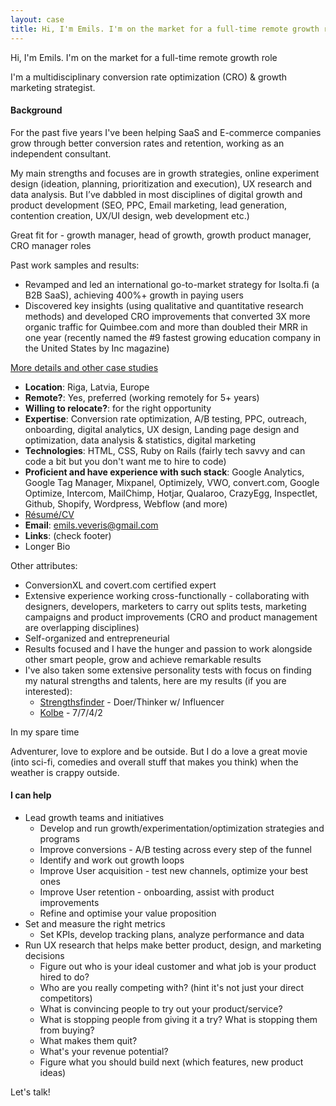 ```yaml
---
layout: case
title: Hi, I'm Emils. I'm on the market for a full-time remote growth role
---
```


Hi, I'm Emils. I'm on the market for a full-time remote growth role

I'm a multidisciplinary conversion rate optimization (CRO) & growth marketing strategist.

#### Background 

For the past five years I've been helping SaaS and E-commerce companies grow through better conversion rates and retention, working as an independent consultant. 

My main strengths and focuses are in growth strategies, online experiment design (ideation, planning, prioritization and execution), UX research and data analysis. But I’ve dabbled in most disciplines of digital growth and product development (SEO, PPC, Email marketing, lead generation, contention creation, UX/UI design, web development etc.)

Great fit for - growth manager, head of growth, growth product manager, CRO manager roles 

Past work samples and results:

* Revamped and led an international go-to-market strategy for Isolta.fi (a B2B SaaS), achieving 400%+ growth in paying users
* Discovered key insights (using qualitative and quantitative research methods) and developed CRO improvements that converted 3X more organic traffic for Quimbee.com and more than doubled their MRR in one year (recently named the #9 fastest growing education company in the United States by Inc magazine)

[More details and other case studies](https://www.emilsw.com/case-studies/)

* **Location**: Riga, Latvia, Europe
* **Remote?**: Yes, preferred (working remotely for 5+ years)
* **Willing to relocate?**:  for the right opportunity
* **Expertise**: Conversion rate optimization, A/B testing, PPC, outreach, onboarding, digital analytics, UX design, Landing page design and optimization, data analysis & statistics, digital marketing 
* **Technologies**: HTML, CSS, Ruby on Rails (fairly tech savvy and can code a bit but you don't want me to hire to code)
* **Proficient and have experience with such stack**: Google Analytics, Google Tag Manager, Mixpanel, Optimizely, VWO, convert.com, Google Optimize, Intercom, MailChimp, Hotjar, Qualaroo, CrazyEgg, Inspectlet, Github, Shopify, Wordpress, Webflow (and more)
* [Résumé/CV](https://docs.google.com/document/d/1W3O258igaKLH_YiugduWW2WDcfIpJupGX9SxaTBYzsg/edit?usp=sharing) 
* **Email**: emils.veveris@gmail.com 
* **Links**: (check footer)
* Longer Bio

Other attributes:
* ConversionXL and covert.com certified expert
* Extensive experience working cross-functionally - collaborating with designers, developers, marketers to carry out splits tests, marketing campaigns and product improvements (CRO and product management are overlapping disciplines)
* Self-organized and entrepreneurial 
* Results focused and I have the hunger and passion to work alongside other smart people, grow and achieve remarkable results
* I've also taken some extensive personality tests with focus on finding my natural strengths and talents, here are my results (if you are interested):
   * [Strengthsfinder](https://drive.google.com/file/d/1HhfPPXNlv7SBxzYcYjPxbaL4VTqvQDZk/view?usp=sharing) - Doer/Thinker w/ Influencer 
   * [Kolbe](https://drive.google.com/file/d/11_s_WXvNgAVsitDN6W9XDvnZs4NWvATS/view?usp=sharing) - 7/7/4/2


In my spare time

Adventurer, love to explore and be outside. But I do a love a great movie (into sci-fi, comedies and overall stuff that makes you think) when the weather is crappy outside.


#### I can help

* Lead growth teams and initiatives 
   * Develop and run growth/experimentation/optimization strategies and programs 
   * Improve conversions - A/B testing across every step of the funnel
   * Identify and work out growth loops
   * Improve User acquisition - test new channels, optimize your best ones
   * Improve User retention - onboarding, assist with product improvements
   * Refine and optimise your value proposition
* Set and measure the right metrics
   * Set KPIs, develop tracking plans, analyze performance and data 
* Run UX research that helps make better product, design, and marketing decisions
   * Figure out who is your ideal customer and what job is your product hired to do?
   * Who are you really competing with? (hint it's not just your direct competitors)
   * What is convincing people to try out your product/service?
   * What is stopping people from giving it a try? What is stopping them from buying?
   * What makes them quit?
   * What's your revenue potential?
   * Figure what you should build next (which features, new product ideas)

Let's talk! 
